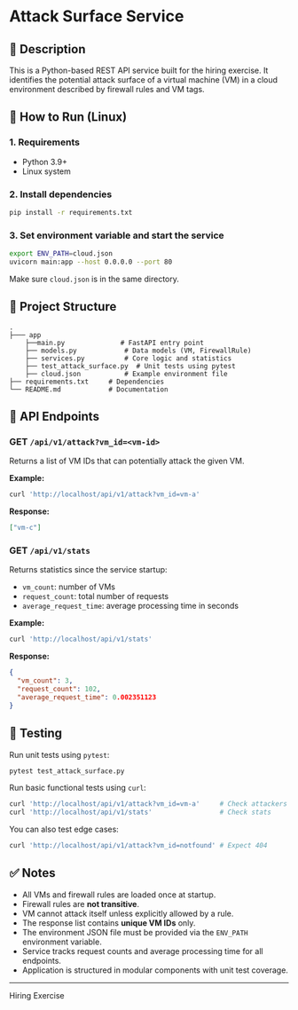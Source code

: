 # Attack Surface Service

## 📌 Description
This is a Python-based REST API service built for the hiring exercise. It identifies the potential attack surface of a virtual machine (VM) in a cloud environment described by firewall rules and VM tags.

## 🚀 How to Run (Linux)

### 1. Requirements
- Python 3.9+
- Linux system

### 2. Install dependencies
```bash
pip install -r requirements.txt
```

### 3. Set environment variable and start the service
```bash
export ENV_PATH=cloud.json
uvicorn main:app --host 0.0.0.0 --port 80
```

Make sure `cloud.json` is in the same directory.

## 📂 Project Structure
```
.
├─── app 
    ├──main.py              # FastAPI entry point
    ├── models.py            # Data models (VM, FirewallRule)
    ├── services.py          # Core logic and statistics
    ├── test_attack_surface.py  # Unit tests using pytest
    ├── cloud.json           # Example environment file
├── requirements.txt     # Dependencies
└── README.md            # Documentation
```

## 📂 API Endpoints

### GET `/api/v1/attack?vm_id=<vm-id>`
Returns a list of VM IDs that can potentially attack the given VM.

**Example:**
```bash
curl 'http://localhost/api/v1/attack?vm_id=vm-a'
```

**Response:**
```json
["vm-c"]
```

### GET `/api/v1/stats`
Returns statistics since the service startup:
- `vm_count`: number of VMs
- `request_count`: total number of requests
- `average_request_time`: average processing time in seconds

**Example:**
```bash
curl 'http://localhost/api/v1/stats'
```

**Response:**
```json
{
  "vm_count": 3,
  "request_count": 102,
  "average_request_time": 0.002351123
}
```

## 🧪 Testing
Run unit tests using `pytest`:
```bash
pytest test_attack_surface.py
```

Run basic functional tests using `curl`:
```bash
curl 'http://localhost/api/v1/attack?vm_id=vm-a'     # Check attackers
curl 'http://localhost/api/v1/stats'                 # Check stats
```

You can also test edge cases:
```bash
curl 'http://localhost/api/v1/attack?vm_id=notfound' # Expect 404
```

## ✅ Notes
- All VMs and firewall rules are loaded once at startup.
- Firewall rules are **not transitive**.
- VM cannot attack itself unless explicitly allowed by a rule.
- The response list contains **unique VM IDs** only.
- The environment JSON file must be provided via the `ENV_PATH` environment variable.
- Service tracks request counts and average processing time for all endpoints.
- Application is structured in modular components with unit test coverage.

---
Hiring Exercise
